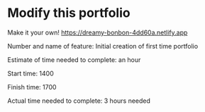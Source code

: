 # Modify this portfolio

Make it your own! 
https://dreamy-bonbon-4dd60a.netlify.app

Number and name of feature: Initial creation of first time portfolio

Estimate of time needed to complete: an hour

Start time: 1400

Finish time: 1700

Actual time needed to complete: 3 hours needed